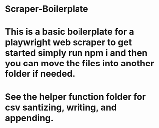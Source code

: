 # Scraper-Boilerplate

# This is a basic boilerplate for a playwright web scraper to get started simply run npm i and then you can move the files into another folder if needed. 

# See the helper function folder for csv santizing, writing, and appending.